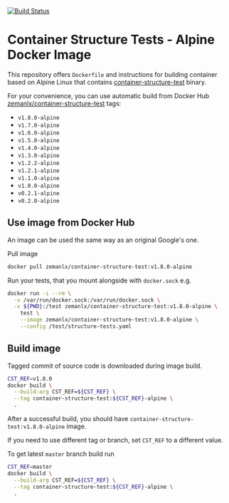 [![Build Status](https://travis-ci.org/zemanlx/container-structure-test-image.svg?branch=master)](https://travis-ci.org/zemanlx/container-structure-test-image)

# Container Structure Tests - Alpine Docker Image

This repository offers `Dockerfile` and instructions for building container based on Alpine Linux that contains [container-structure-test](https://github.com/GoogleCloudPlatform/container-structure-test) binary.

For your convenience, you can use automatic build from Docker Hub [zemanlx/container-structure-test](https://hub.docker.com/r/zemanlx/container-structure-test) tags:
- `v1.8.0-alpine`
- `v1.7.0-alpine`
- `v1.6.0-alpine`
- `v1.5.0-alpine`
- `v1.4.0-alpine`
- `v1.3.0-alpine`
- `v1.2.2-alpine`
- `v1.2.1-alpine`
- `v1.1.0-alpine`
- `v1.0.0-alpine`
- `v0.2.1-alpine`
- `v0.2.0-alpine`

## Use image from Docker Hub

An image can be used the same way as an original Google's one.

Pull image

```bash
docker pull zemanlx/container-structure-test:v1.8.0-alpine
```

Run your tests, that you mount alongside with `docker.sock` e.g.

```bash
docker run -i --rm \
  -v /var/run/docker.sock:/var/run/docker.sock \
  -v ${PWD}:/test zemanlx/container-structure-test:v1.8.0-alpine \
    test \
    --image zemanlx/container-structure-test:v1.8.0-alpine \
    --config /test/structure-tests.yaml
```

## Build image

Tagged commit of source code is downloaded during image build.

```bash
CST_REF=v1.8.0
docker build \
  --build-arg CST_REF=${CST_REF} \
  --tag container-structure-test:${CST_REF}-alpine \
  .
```

After a successful build, you should have `container-structure-test:v1.8.0-alpine` image.

If you need to use different tag or branch, set `CST_REF` to a different value.

To get latest `master` branch build run

```bash
CST_REF=master
docker build \
  --build-arg CST_REF=${CST_REF} \
  --tag container-structure-test:${CST_REF}-alpine \
  .
```
